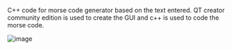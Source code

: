 C++ code for morse code generator based on the text entered. QT creator community edition is used to create the GUI and c++ is used to code the morse code.


                      
  ![image](https://github.com/user-attachments/assets/d57dc26c-bdcd-4f21-9356-d289e1bc33da)

